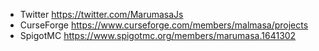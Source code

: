 * Twitter https://twitter.com/MarumasaJs
* CurseForge https://www.curseforge.com/members/malmasa/projects
* SpigotMC https://www.spigotmc.org/members/marumasa.1641302
